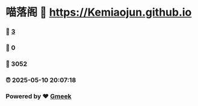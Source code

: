 # 喵落阁 :link: https://Kemiaojun.github.io 
### :page_facing_up: [3](https://Kemiaojun.github.io/tag.html) 
### :speech_balloon: 0 
### :hibiscus: 3052 
### :alarm_clock: 2025-05-10 20:07:18 
### Powered by :heart: [Gmeek](https://github.com/Meekdai/Gmeek)
